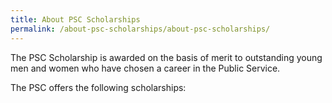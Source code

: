 ```yaml
---
title: About PSC Scholarships
permalink: /about-psc-scholarships/about-psc-scholarships/
---
```

The PSC Scholarship is awarded on the basis of merit to outstanding young men and women who have chosen a career in the Public Service. 

The PSC offers the following scholarships:
